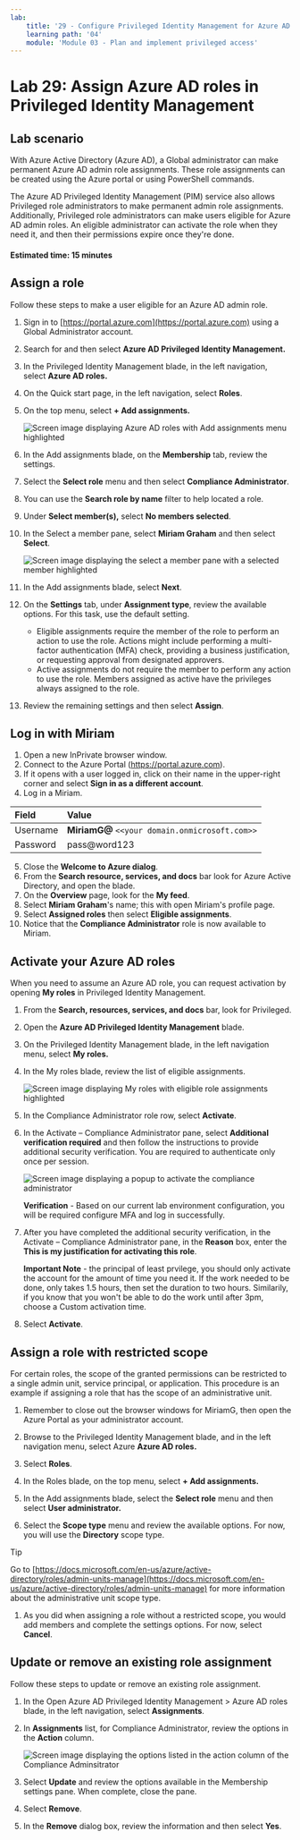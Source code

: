 ```yaml
---
lab:
    title: '29 - Configure Privileged Identity Management for Azure AD roles'
    learning path: '04'
    module: 'Module 03 - Plan and implement privileged access'
---
```


# Lab 29: Assign Azure AD roles in Privileged Identity Management

## Lab scenario

With Azure Active Directory (Azure AD), a Global administrator can make permanent Azure AD admin role assignments. These role assignments can be created using the Azure portal or using PowerShell commands.

The Azure AD Privileged Identity Management (PIM) service also allows Privileged role administrators to make permanent admin role assignments. Additionally, Privileged role administrators can make users eligible for Azure AD admin roles. An eligible administrator can activate the role when they need it, and then their permissions expire once they're done.

#### Estimated time: 15 minutes

## Assign a role

Follow these steps to make a user eligible for an Azure AD admin role.

1. Sign in to [https://portal.azure.com](https://portal.azure.com) using a Global Administrator account.

1. Search for and then select **Azure AD Privileged Identity Management.**

1. In the Privileged Identity Management blade, in the left navigation, select **Azure AD roles.**

1. On the Quick start page, in the left navigation, select **Roles**.

1. On the top menu, select **+ Add assignments.**

    ![Screen image displaying Azure AD roles with Add assignments menu highlighted](./media/lp4-mod3-pim-assign-role.png)

1. In the Add assignments blade, on the **Membership** tab, review the settings.

1. Select the **Select role** menu and then select **Compliance Administrator**.

1. You can use the **Search role by name** filter to help located a role.

1. Under **Select member(s),** select **No members selected**.

1. In the Select a member pane, select **Miriam Graham** and then select **Select**.

    ![Screen image displaying the select a member pane with a selected member highlighted](./media/lp4-mod3-pim-add-role-assignment.png)

1. In the Add assignments blade, select **Next**.

1. On the **Settings** tab, under **Assignment type**, review the available options. For this task, use the default setting.

    - Eligible assignments require the member of the role to perform an action to use the role. Actions might include performing a multi-factor authentication (MFA) check, providing a business justification, or requesting approval from designated approvers.
    - Active assignments do not require the member to perform any action to use the role. Members assigned as active have the privileges always assigned to the role.

1. Review the remaining settings and then select **Assign**.

## Log in with Miriam

1. Open a new InPrivate browser window.
2. Connect to the Azure Portal (https://portal.azure.com).
3. If it opens with a user logged in, click on their name in the upper-right corner and select **Sign in as a different account**.
4. Log in a Miriam.

| Field | Value |
| :--- | :--- |
| Username | **MiriamG@** `<<your domain.onmicrosoft.com>>` |
| Password | pass@word123 |

5. Close the **Welcome to Azure dialog**.
6. From the **Search resource, services, and docs** bar look for Azure Active Directory, and open the blade.
7. On the **Overview** page, look for the **My feed**.
8. Select **Miriam Graham**'s name; this with open Miriam's profile page.
9. Select **Assigned roles** then select **Eligible assignments**.
10. Notice that the **Compliance Administrator** role is now available to Miriam.

## Activate your Azure AD roles

When you need to assume an Azure AD role, you can request activation by opening **My roles** in Privileged Identity Management.

1. From the **Search, resources, services, and docs** bar, look for Privileged.
2. Open the **Azure AD Privileged Identity Management** blade.
3. On the Privileged Identity Management blade, in the left navigation menu, select **My roles.**

1. In the My roles blade, review the list of eligible assignments.

    ![Screen image displaying My roles with eligible role assignments highlighted](./media/lp4-mod3-my-roles.png)

1. In the Compliance Administrator role row, select **Activate**.

1. In the Activate – Compliance Administrator pane, select **Additional verification required** and then follow the instructions to provide additional security verification. You are required to authenticate only once per session.

    ![Screen image displaying a popup to activate the compliance administrator](./media/lp4-mod3-pim-activate-role.png)

    **Verification** - Based on our current lab environment configuration, you will be required configure MFA and log in successfully.

1. After you have completed the additional security verification, in the Activate – Compliance Administrator pane, in the **Reason** box, enter the **This is my justification for activating this role**.

    **Important Note** - the principal of least prvilege, you should only activate the account for the amount of time you need it.  If the work needed to be done, only takes 1.5 hours, then set the duration to two hours.  Similarily, if you know that you won't be able to do the work until after 3pm, choose a Custom activation time.

1. Select **Activate**.

## Assign a role with restricted scope

For certain roles, the scope of the granted permissions can be restricted to a single admin unit, service principal, or application. This procedure is an example if assigning a role that has the scope of an administrative unit.

1. Remember to close out the browser windows for MiriamG, then open the Azure Portal as your administrator account.
2. Browse to the Privileged Identity Management blade, and in the left navigation menu, select Azure **Azure AD roles.**
3. Select **Roles**.
4. In the Roles blade, on the top menu, select **+ Add assignments.**

5. In the Add assignments blade, select the **Select role** menu and then select **User administrator.**

1. Select the **Scope type** menu and review the available options. For now, you will use the **Directory** scope type.

>[!Tip]
>Go to [https://docs.microsoft.com/en-us/azure/active-directory/roles/admin-units-manage](https://docs.microsoft.com/en-us/azure/active-directory/roles/admin-units-manage) for more information about the administrative unit scope type.

1. As you did when assigning a role without a restricted scope, you would add members and complete the settings options. For now, select **Cancel**.

## Update or remove an existing role assignment

Follow these steps to update or remove an existing role assignment.

1. In the Open Azure AD Privileged Identity Management > Azure AD roles blade, in the left navigation, select **Assignments**.

1. In **Assignments** list, for Compliance Administrator, review the options in the **Action** column.

    ![Screen image displaying the options listed in the action column of the Compliance Adminsitrator](./media/lp4-mod3-pim-edit-role-assignments.png)

1. Select **Update** and review the options available in the Membership settings pane. When complete, close the pane.

1. Select **Remove**.

1. In the **Remove** dialog box, review the information and then select **Yes**.

